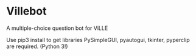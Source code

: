 # Villebot
A multiple-choice question bot for ViLLE

Use pip3 install to get libraries PySimpleGUI, pyautogui, tkinter, pyperclip are required. (Python 3!)

